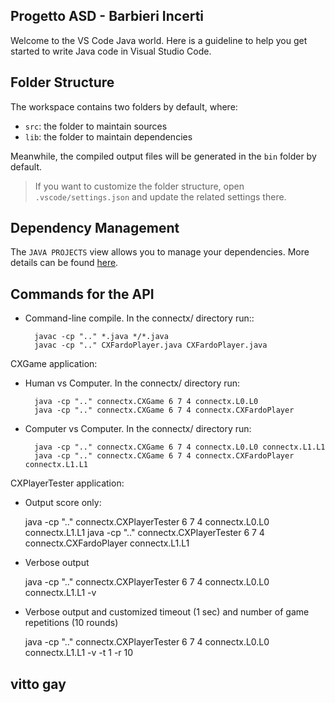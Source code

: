 ## Progetto ASD - Barbieri Incerti

Welcome to the VS Code Java world. Here is a guideline to help you get started to write Java code in Visual Studio Code.

## Folder Structure

The workspace contains two folders by default, where:

- `src`: the folder to maintain sources
- `lib`: the folder to maintain dependencies

Meanwhile, the compiled output files will be generated in the `bin` folder by default.

> If you want to customize the folder structure, open `.vscode/settings.json` and update the related settings there.

## Dependency Management

The `JAVA PROJECTS` view allows you to manage your dependencies. More details can be found [here](https://github.com/microsoft/vscode-java-dependency#manage-dependencies).

## Commands for the API

- Command-line compile.  In the connectx/ directory run::

		javac -cp ".." *.java */*.java
		javac -cp ".." CXFardoPlayer.java CXFardoPlayer.java


CXGame application:

- Human vs Computer.  In the connectx/ directory run:
	
		java -cp ".." connectx.CXGame 6 7 4 connectx.L0.L0
		java -cp ".." connectx.CXGame 6 7 4 connectx.CXFardoPlayer


- Computer vs Computer. In the connectx/ directory run:

		java -cp ".." connectx.CXGame 6 7 4 connectx.L0.L0 connectx.L1.L1
		java -cp ".." connectx.CXGame 6 7 4 connectx.CXFardoPlayer connectx.L1.L1


CXPlayerTester application:

- Output score only:

	java -cp ".." connectx.CXPlayerTester 6 7 4 connectx.L0.L0 connectx.L1.L1
	java -cp ".." connectx.CXPlayerTester 6 7 4 connectx.CXFardoPlayer connectx.L1.L1


- Verbose output

	java -cp ".." connectx.CXPlayerTester 6 7 4 connectx.L0.L0 connectx.L1.L1 -v


- Verbose output and customized timeout (1 sec) and number of game repetitions (10 rounds)

	java -cp ".." connectx.CXPlayerTester 6 7 4 connectx.L0.L0 connectx.L1.L1 -v -t 1 -r 10

## vitto gay
